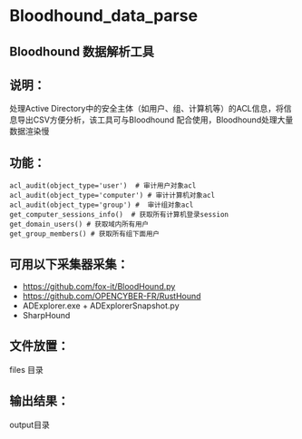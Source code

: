 # Bloodhound_data_parse
## Bloodhound 数据解析工具

## 说明：
处理Active Directory中的安全主体（如用户、组、计算机等）的ACL信息，将信息导出CSV方便分析，该工具可与Bloodhound 配合使用，Bloodhound处理大量数据渲染慢

## 功能：
```
acl_audit(object_type='user')  # 审计用户对象acl
acl_audit(object_type='computer') # 审计计算机对象acl
acl_audit(object_type='group') #  审计组对象acl
get_computer_sessions_info()  # 获取所有计算机登录session
get_domain_users() # 获取域内所有用户
get_group_members() # 获取所有组下面用户
```

## 可用以下采集器采集：
- https://github.com/fox-it/BloodHound.py
- https://github.com/OPENCYBER-FR/RustHound
- ADExplorer.exe +  ADExplorerSnapshot.py 
- SharpHound 

## 文件放置：
files 目录
## 输出结果：
output目录
